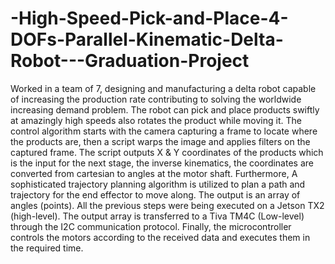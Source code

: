 # -High-Speed-Pick-and-Place-4-DOFs-Parallel-Kinematic-Delta-Robot---Graduation-Project
Worked in a team of 7, designing and manufacturing a delta robot capable of increasing the production rate contributing to solving the worldwide increasing demand problem. The robot can pick and place products swiftly at amazingly high speeds also rotates the product while moving it. The control algorithm starts with the camera capturing a frame to locate where the products are, then a script warps the image and applies filters on the captured frame. The script outputs X &amp; Y coordinates of the products which is the input for the next stage, the inverse kinematics, the coordinates are converted from cartesian to angles at the motor shaft. Furthermore, A sophisticated trajectory planning algorithm is utilized to plan a path and trajectory for the end effector to move along. The output is an array of angles (points). All the previous steps were being executed on a Jetson TX2 (high-level). The output array is transferred to a Tiva TM4C (Low-level) through the I2C communication protocol. Finally, the microcontroller controls the motors according to the received data and executes them in the required time.
